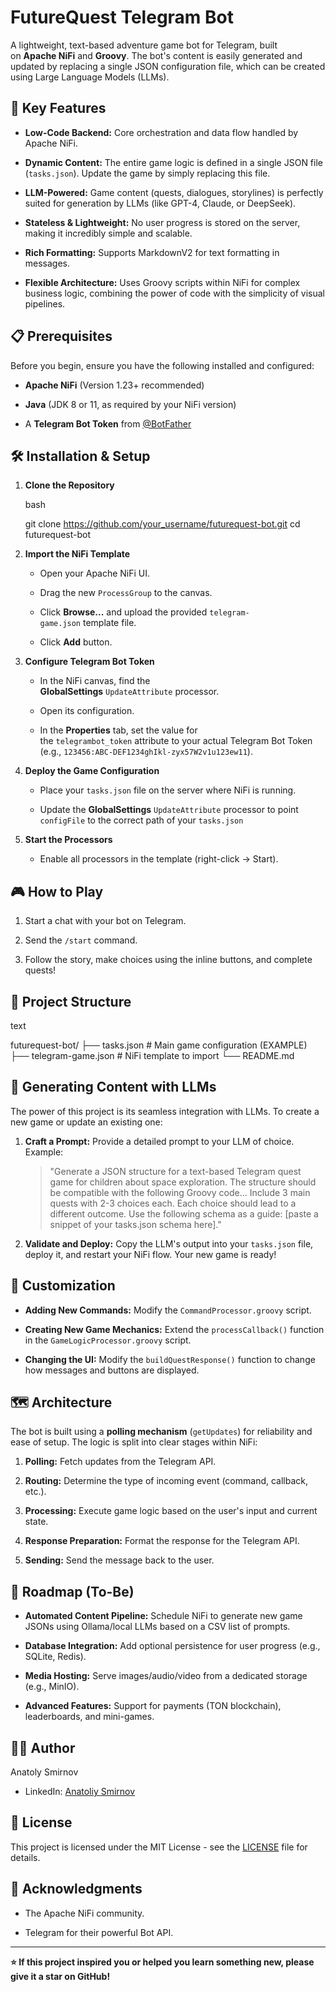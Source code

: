 # FutureQuest Telegram Bot

A lightweight, text-based adventure game bot for Telegram, built on **Apache NiFi** and **Groovy**. The bot's content is easily generated and updated by replacing a single JSON configuration file, which can be created using Large Language Models (LLMs).

## 🚀 Key Features

- **Low-Code Backend:** Core orchestration and data flow handled by Apache NiFi.
    
- **Dynamic Content:** The entire game logic is defined in a single JSON file (`tasks.json`). Update the game by simply replacing this file.
    
- **LLM-Powered:** Game content (quests, dialogues, storylines) is perfectly suited for generation by LLMs (like GPT-4, Claude, or DeepSeek).
    
- **Stateless & Lightweight:** No user progress is stored on the server, making it incredibly simple and scalable.
    
- **Rich Formatting:** Supports MarkdownV2 for text formatting in messages.
    
- **Flexible Architecture:** Uses Groovy scripts within NiFi for complex business logic, combining the power of code with the simplicity of visual pipelines.
    

## 📋 Prerequisites

Before you begin, ensure you have the following installed and configured:

- **Apache NiFi** (Version 1.23+ recommended)
    
- **Java** (JDK 8 or 11, as required by your NiFi version)
    
- A **Telegram Bot Token** from [@BotFather](https://t.me/BotFather)
    

## 🛠️ Installation & Setup

1. **Clone the Repository**
    
    bash
    
    git clone https://github.com/your_username/futurequest-bot.git
    cd futurequest-bot
    
2. **Import the NiFi Template**
    
    - Open your Apache NiFi UI.
        
    - Drag the new `ProcessGroup` to the canvas.
        
    - Click **Browse...** and upload the provided `telegram-game.json` template file.
        
    - Click **Add** button.
        
3. **Configure Telegram Bot Token**
    
    - In the NiFi canvas, find the **GlobalSettings** `UpdateAttribute` processor.
        
    - Open its configuration.
        
    - In the **Properties** tab, set the value for the `telegrambot_token` attribute to your actual Telegram Bot Token (e.g., `123456:ABC-DEF1234ghIkl-zyx57W2v1u123ew11`).
        
4. **Deploy the Game Configuration**
    
    - Place your `tasks.json` file on the server where NiFi is running.
        
    - Update the **GlobalSettings** `UpdateAttribute` processor to point `configFile` to the correct path of your `tasks.json` 
    
5. **Start the Processors**
    
    - Enable all processors in the template (right-click -> Start).
        

## 🎮 How to Play

1. Start a chat with your bot on Telegram.
    
2. Send the `/start` command.
    
3. Follow the story, make choices using the inline buttons, and complete quests!
    

## 📁 Project Structure

text

futurequest-bot/
├── tasks.json           # Main game configuration (EXAMPLE)
├── telegram-game.json   # NiFi template to import
└── README.md

## 🤖 Generating Content with LLMs

The power of this project is its seamless integration with LLMs. To create a new game or update an existing one:

1. **Craft a Prompt:** Provide a detailed prompt to your LLM of choice. Example:
    
    > "Generate a JSON structure for a text-based Telegram quest game for children about space exploration. The structure should be compatible with the following Groovy code... Include 3 main quests with 2-3 choices each. Each choice should lead to a different outcome. Use the following schema as a guide: [paste a snippet of your tasks.json schema here]."
    
2. **Validate and Deploy:** Copy the LLM's output into your `tasks.json` file, deploy it, and restart your NiFi flow. Your new game is ready!
    

## 🔧 Customization

- **Adding New Commands:** Modify the `CommandProcessor.groovy` script.
    
- **Creating New Game Mechanics:** Extend the `processCallback()` function in the `GameLogicProcessor.groovy` script.
    
- **Changing the UI:** Modify the `buildQuestResponse()` function to change how messages and buttons are displayed.
    

## 🗺️ Architecture

The bot is built using a **polling mechanism** (`getUpdates`) for reliability and ease of setup. The logic is split into clear stages within NiFi:

1. **Polling:** Fetch updates from the Telegram API.
    
2. **Routing:** Determine the type of incoming event (command, callback, etc.).
    
3. **Processing:** Execute game logic based on the user's input and current state.
    
4. **Response Preparation:** Format the response for the Telegram API.
    
5. **Sending:** Send the message back to the user.

## 📝 Roadmap (To-Be)

- **Automated Content Pipeline:** Schedule NiFi to generate new game JSONs using Ollama/local LLMs based on a CSV list of prompts.
    
- **Database Integration:** Add optional persistence for user progress (e.g., SQLite, Redis).
    
- **Media Hosting:** Serve images/audio/video from a dedicated storage (e.g., MinIO).
    
- **Advanced Features:** Support for payments (TON blockchain), leaderboards, and mini-games.
    

## 👨‍💻 Author

Anatoly Smirnov

- LinkedIn: [Anatoliy Smirnov](https://www.linkedin.com/in/anatoliy-smirnov-586631155)
    

## 📄 License

This project is licensed under the MIT License - see the [LICENSE](https://license/) file for details.

## 🙏 Acknowledgments

- The Apache NiFi community.
    
- Telegram for their powerful Bot API.
    

---

**⭐ If this project inspired you or helped you learn something new, please give it a star on GitHub!**
